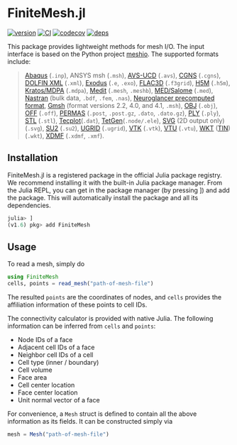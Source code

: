 # FiniteMesh.jl

[![version](https://juliahub.com/docs/FiniteMesh/version.svg)](https://juliahub.com/ui/Packages/FiniteMesh/zdt25)
[![CI](https://github.com/vavrines/MeshArt.jl/actions/workflows/ci.yml/badge.svg)](https://github.com/vavrines/MeshArt.jl/actions/workflows/ci.yml)
[![codecov](https://codecov.io/gh/vavrines/FiniteMesh.jl/branch/main/graph/badge.svg?token=DpQ1YKKlBL)](https://codecov.io/gh/vavrines/FiniteMesh.jl)
[![deps](https://juliahub.com/docs/FiniteMesh/deps.svg)](https://juliahub.com/ui/Packages/FiniteMesh/zdt25?t=2)

This package provides lightweight methods for mesh I/O. 
The input interface is based on the Python project [meshio](https://github.com/nschloe/meshio).
The supported formats include:
> [Abaqus](http://abaqus.software.polimi.it/v6.14/index.html) (`.inp`),
 ANSYS msh (`.msh`),
 [AVS-UCD](https://lanl.github.io/LaGriT/pages/docs/read_avs.html) (`.avs`),
 [CGNS](https://cgns.github.io/) (`.cgns`),
 [DOLFIN XML](https://manpages.ubuntu.com/manpages/disco/man1/dolfin-convert.1.html) (`.xml`),
 [Exodus](https://nschloe.github.io/meshio/exodus.pdf) (`.e`, `.exo`),
 [FLAC3D](https://www.itascacg.com/software/flac3d) (`.f3grid`),
 [H5M](https://www.mcs.anl.gov/~fathom/moab-docs/h5mmain.html) (`.h5m`),
 [Kratos/MDPA](https://github.com/KratosMultiphysics/Kratos/wiki/Input-data) (`.mdpa`),
 [Medit](https://people.sc.fsu.edu/~jburkardt/data/medit/medit.html) (`.mesh`, `.meshb`),
 [MED/Salome](https://docs.salome-platform.org/latest/dev/MEDCoupling/developer/med-file.html) (`.med`),
 [Nastran](https://help.autodesk.com/view/NSTRN/2019/ENU/?guid=GUID-42B54ACB-FBE3-47CA-B8FE-475E7AD91A00) (bulk data, `.bdf`, `.fem`, `.nas`),
 [Neuroglancer precomputed format](https://github.com/google/neuroglancer/tree/master/src/neuroglancer/datasource/precomputed#mesh-representation-of-segmented-object-surfaces),
 [Gmsh](https://gmsh.info/doc/texinfo/gmsh.html#File-formats) (format versions 2.2, 4.0, and 4.1, `.msh`),
 [OBJ](https://en.wikipedia.org/wiki/Wavefront_.obj_file) (`.obj`),
 [OFF](https://segeval.cs.princeton.edu/public/off_format.html) (`.off`),
 [PERMAS](https://www.intes.de) (`.post`, `.post.gz`, `.dato`, `.dato.gz`),
 [PLY](https://en.wikipedia.org/wiki/PLY_(file_format)) (`.ply`),
 [STL](https://en.wikipedia.org/wiki/STL_(file_format)) (`.stl`),
 [Tecplot](http://paulbourke.net/dataformats/tp/)(`.dat`),
 [TetGen](https://wias-berlin.de/software/tetgen/fformats.html)(`.node/.ele`),
 [SVG](https://www.w3.org/TR/SVG/) (2D output only) (`.svg`),
 [SU2](https://su2code.github.io/docs_v7/Mesh-File) (`.su2`),
 [UGRID](http://www.simcenter.msstate.edu/software/downloads/doc/ug_io/3d_grid_file_type_ugrid.html) (`.ugrid`),
 [VTK](https://www.vtk.org/wp-content/uploads/2015/04/file-formats.pdf) (`.vtk`),
 [VTU](https://www.vtk.org/Wiki/VTK_XML_Formats) (`.vtu`),
 [WKT](https://en.wikipedia.org/wiki/Well-known_text_representation_of_geometry) ([TIN](https://en.wikipedia.org/wiki/Triangulated_irregular_network)) (`.wkt`),
 [XDMF](https://www.xdmf.org/index.php/XDMF_Model_and_Format) (`.xdmf`, `.xmf`).

## Installation

FiniteMesh.jl is a registered package in the official Julia package registry. 
We recommend installing it with the built-in Julia package manager.
From the Julia REPL, you can get in the package manager (by pressing ]) and add the package.
This will automatically install the package and all its dependencies.

```julia
julia> ]
(v1.6) pkg> add FiniteMesh
```

## Usage

To read a mesh, simply do
```julia
using FiniteMesh
cells, points = read_mesh("path-of-mesh-file")
```
The resulted `points` are the coordinates of nodes, and `cells` provides the affiliation information of these points to cell IDs.

The connectivity calculator is provided with native Julia.
The following information can be inferred from `cells` and `points`: 
- Node IDs of a face
- Adjacent cell IDs of a face
- Neighbor cell IDs of a cell
- Cell type (inner / boundary)
- Cell volume
- Face area
- Cell center location
- Face center location
- Unit normal vector of a face

For convenience, a `Mesh` struct is defined to contain all the above information as its fields.
It can be constructed simply via
```julia
mesh = Mesh("path-of-mesh-file")
```